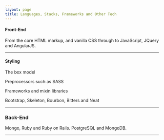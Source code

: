 ```yaml
---
layout: page
title: Languages, Stacks, Frameworks and Other Tech
---
```

<!-- <h3></h3> -->

<section id="banner">
  <div class="inner">
    <h4>Front-End</h4>
    <p>From the core HTML markup, and vanilla CSS through to JavaScript, JQuery and AngularJS.</p>
    <hr>
    <h4>Styling</h4>
    <p>The box model</p>
    <p>Preprocessors such as SASS</p>
    <p>Frameworks and mixin libraries</p>
    <p>Bootstrap, Skeleton, Bourbon, Bitters and Neat</p>
    <hr>
    <h3>Back-End</h3>
    <p>Mongo, Ruby and Ruby on Rails. PostgreSQL and MongoDB.</p>
    <hr>
  </div>
</section>


<!-- <div class="box alt">
  <div class="row uniform 20%">
   <div class="hundred"><span class="image fit"><img src="images/angular-icon.svg" alt="" />AngularJS</span></div> 
    <div class="hundred"><span class="image fit"><img src="images/angular-icon.svg" alt="" />AngularJS</span></div>
    <div class="hundred"><span class="image fit"><img src="images/atom.svg" alt="" />ATOM</span></div>
    <div class="hundred"><span class="image fit"><img src="images/aws.svg" alt="" />Amazon Web Services</span></div>
    <div class="hundred"><span class="image fit"><img src="images/bash.svg" alt="" />Bash</span></div>
    <div class="hundred"><span class="image fit"><img src="images/bootstrap.svg" alt="" />Bootstrap</span></div>
    <div class="hundred"><span class="image fit"><img src="images/bourbon.svg" alt="" />Bourbon</span></div>
    <div class="hundred"><span class="image fit"><img src="images/bower.svg" alt="" />Bower</span></div>
    <div class="hundred"><span class="image fit"><img src="images/chrome.svg" alt="" />Chrome Developer Tools</span></div>
    <div class="hundred"><span class="image fit"><img src="images/css-3.svg" alt="" />CSS</span></div>
    <div class="hundred"><span class="image fit"><img src="images/es6.svg" alt="" />ES6 Javascript</span></div>
    <div class="hundred"><span class="image fit"><img src="images/express.svg" alt="" />Express</span></div>
    <div class="hundred"><span class="image fit"><img src="images/git.svg" alt="" /></span>Git</div>
    <div class="hundred"><span class="image fit"><img src="images/github.svg" alt="" /></span>GitHub</div>
    <div class="hundred"><span class="image fit"><img src="images/gulp.svg" alt="" /></span>Gulp</div>
    <div class="hundred"><span class="image fit"><img src="images/heroku.svg" alt="" /></span>Heroku</div>
    <div class="hundred"><span class="image fit"><img src="images/html-5.svg" alt="" /></span>HTML-5</div>
    <div class="hundred"><span class="image fit"><img src="images/javascript.svg" alt="" /></span>JavaScript</div>
    <div class="hundred"><span class="image fit"><img src="images/jekyll.svg" alt="" /></span>Jekyll</div>
    <div class="hundred"><span class="image fit"><img src="images/jquery.svg" alt="" /></span>JQuery</div>
    <div class="hundred"><span class="image fit"><img src="images/mailchimp-freddie.svg" alt="" />Mailchimp</span></div>
    <div class="hundred"><span class="image fit"><img src="images/meanio.svg" alt="" /></span>MEAN Stack</div>
    <div class="hundred"><span class="image fit"><img src="images/mocha.svg" alt="" /></span>Mocha</div>
    <div class="hundred"><span class="image fit"><img src="images/neat.svg" alt="" />Neat</span></div>
    <div class="hundred"><span class="image fit"><img src="images/nodejs.svg" alt="" />NodeJS</span></div>
    <div class="hundred"><span class="image fit"><img src="images/nodemon.svg" alt="" /></span></div>
    <div class="hundred"><span class="image fit"><img src="images/npm.svg" alt="" /></span>NPM</div>
    <div class="hundred"><span class="image fit"><img src="images/postgresql.svg" alt="" />PostgreSQL</span></div>
    <div class="hundred"><span class="image fit"><img src="images/rails.svg" alt="" /></span>Rails</div>
    <div class="hundred"><span class="image fit"><img src="images/ruby.svg" alt="" /></span>Ruby</div>
    <div class="hundred"><span class="image fit"><img src="images/sass.svg" alt="" /></span>SASS</div>
    <div class="hundred"><span class="image fit"><img src="images/sinatra.svg" alt="" />Sinatra</span></div>
    <div class="hundred"><span class="image fit"><img src="images/slack.svg" alt="" />Slack</span></div>
    <div class="hundred"><span class="image fit"><img src="images/stripe.svg" alt="" />Stripe</span></div>
    <div class="hundred"><span class="image fit"><img src="images/terminal.svg" alt="" />Terminal</span></div>
    <div class="hundred"><span class="image fit"><img src="images/trello.svg" alt="" />Trello</span></div>
    <div class="hundred"><span class="image fit"><img src="images/wordpress-icon.svg" alt="" />WordPress</span></div>
  </div>
</div> -->
